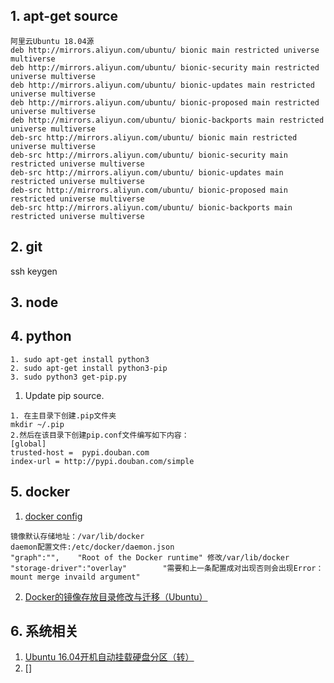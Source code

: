## 1. apt-get source    
```
阿里云Ubuntu 18.04源
deb http://mirrors.aliyun.com/ubuntu/ bionic main restricted universe multiverse
deb http://mirrors.aliyun.com/ubuntu/ bionic-security main restricted universe multiverse
deb http://mirrors.aliyun.com/ubuntu/ bionic-updates main restricted universe multiverse
deb http://mirrors.aliyun.com/ubuntu/ bionic-proposed main restricted universe multiverse
deb http://mirrors.aliyun.com/ubuntu/ bionic-backports main restricted universe multiverse
deb-src http://mirrors.aliyun.com/ubuntu/ bionic main restricted universe multiverse
deb-src http://mirrors.aliyun.com/ubuntu/ bionic-security main restricted universe multiverse
deb-src http://mirrors.aliyun.com/ubuntu/ bionic-updates main restricted universe multiverse
deb-src http://mirrors.aliyun.com/ubuntu/ bionic-proposed main restricted universe multiverse
deb-src http://mirrors.aliyun.com/ubuntu/ bionic-backports main restricted universe multiverse
```
## 2. git    
ssh keygen
## 3. node    
## 4. python    
```
1. sudo apt-get install python3
2. sudo apt-get install python3-pip
3. sudo python3 get-pip.py
```
1. Update pip source.
```
1. 在主目录下创建.pip文件夹
mkdir ~/.pip
2.然后在该目录下创建pip.conf文件编写如下内容：
[global]
trusted-host =  pypi.douban.com
index-url = http://pypi.douban.com/simple
```
## 5. docker    
1. [docker config](https://docs.docker.com/v1.11/engine/reference/commandline/daemon/#daemon-configuration-file)
```
镜像默认存储地址：/var/lib/docker
daemon配置文件:/etc/docker/daemon.json
"graph":"",    "Root of the Docker runtime" 修改/var/lib/docker
"storage-driver":"overlay"        "需要和上一条配置成对出现否则会出现Error：mount merge invaild argument"
```
2. [Docker的镜像存放目录修改与迁移（Ubuntu）](https://my.oschina.net/u/2306127/blog/653569)

## 6. 系统相关    
1. [Ubuntu 16.04开机自动挂载硬盘分区（转）](https://www.cnblogs.com/EasonJim/p/7447000.html)  
2. []
